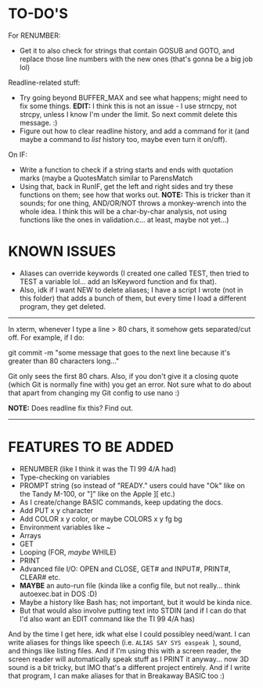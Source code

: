 # TO-DO'S

For RENUMBER:

* Get it to also check for strings that contain GOSUB and GOTO, and replace those line numbers with the new ones (that's gonna be a big job lol)

Readline-related stuff:

* Try going beyond BUFFER_MAX and see what happens; might need to fix some things.
	**EDIT:** I think this is not an issue - I use strncpy, not strcpy, unless I know I'm under the limit.  So next commit delete this message. :)
* Figure out how to clear readline history, and add a command for it (and maybe a command to _list_ history too, maybe even turn it on/off).

On IF:

* Write a function to check if a string starts and ends with quotation marks (maybe a QuotesMatch similar to ParensMatch
* Using that, back in RunIF, get the left and right sides and try these functions on them; see how that works out.
	**NOTE:** This is tricker than it sounds; for one thing, AND/OR/NOT throws a monkey-wrench into the whole idea.  I think this will be a char-by-char analysis, not using functions like the ones in validation.c... at least, maybe not yet...)

# KNOWN ISSUES

* Aliases can override keywords (I created one called TEST, then tried to TEST a variable lol... add an IsKeyword function and fix that).
* Also, idk if I want NEW to delete aliases; I have a script I wrote (not in this folder) that adds a bunch of them, but every time I load a different program, they get deleted.


-----------------------------------------------------------------------------------------------

In xterm, whenever I type a line > 80 chars, it somehow gets separated/cut off.  For example, if I do:

git commit -m "some message that goes to the next line because it's greater than 80 characters long..."

Git only sees the first 80 chars.  Also, if you don't give it a closing quote (which Git is normally fine with) you get an error.  Not sure what to do about that apart from changing my Git config to use nano :)

**NOTE:** Does readline fix this?  Find out.


-----------------------------------------------------------------------------------------------



# FEATURES TO BE ADDED

* RENUMBER (like I think it was the TI 99 4/A had)
* Type-checking on variables
* PROMPT string (so instead of "READY." users could have "Ok" like on the Tandy M-100, or "]" like on the Apple ][ etc.)
* As I create/change BASIC commands, keep updating the docs.
* Add PUT x y character
* Add COLOR x y color, or maybe COLORS x y fg bg
* Environment variables like ~
* Arrays
* GET
* Looping (FOR, _maybe_ WHILE)
* PRINT
* Advanced file I/O: OPEN and CLOSE, GET# and INPUT#, PRINT#, CLEAR# etc.
* __MAYBE__ an auto-run file (kinda like a config file, but not really... think autoexec.bat in DOS :D)
* Maybe a history like Bash has; not important, but it would be kinda nice.
* But that would also involve putting text into STDIN (and if I can do that I'd also want an EDIT command like the TI 99 4/A has)

And by the time I get here, idk what else I could possibley need/want.  I can write aliases for things like speech (i.e. `ALIAS SAY SYS easpeak `), sound, and things like listing files.  And if I'm using this with a screen reader, the screen reader will automatically speak stuff as I PRINT it anyway... now 3D sound is a bit tricky, but IMO that's a different project entirely.  And if I write that program, I can make aliases for that in Breakaway BASIC too :)

